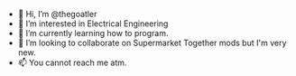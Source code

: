 - 👋 Hi, I’m @thegoatler
- 👀 I’m interested in Electrical Engineering
- 🌱 I’m currently learning how to program.
- 💞️ I’m looking to collaborate on Supermarket Together mods but I'm very new.
- 📫 You cannot reach me atm.

<!---
TheWildKiw1/TheWildKiw1 is a ✨ special ✨ repository because its `README.md` (this file) appears on your GitHub profile.
You can click the Preview link to take a look at your changes.
--->
